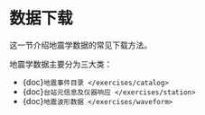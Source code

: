 # 数据下载

这一节介绍地震学数据的常见下载方法。

地震学数据主要分为三大类：

- {doc}`地震事件目录 </exercises/catalog>`
- {doc}`台站元信息及仪器响应 </exercises/station>`
- {doc}`地震波形数据 </exercises/waveform>`
